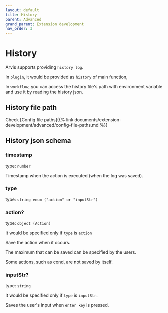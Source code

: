 ```yaml
---
layout: default
title: History
parent: Advanced
grand_parent: Extension development
nav_order: 3
---
```


# History

Arvis supports providing `history log`.

In `plugin`, it would be provided as `history` of main function,

In `workflow`, you can access the history file's path with environment variable and use it by reading the history json.

## History file path

Check [Config file paths]({% link documents/extension-development/advanced/config-file-paths.md %})

## History json schema

### timestamp

type: `number`

Timestamp when the action is executed (when the log was saved).

### type

type: `string enum ("action" or "inputStr")`

### action?

type: `object (Action)`

It would be specified only if `type` is `action`

Save the action when it occurs.

The maximum that can be saved can be specified by the users.

Some actions, such as cond, are not saved by itself.

### inputStr?

type: `string`

It would be specified only if `type` is `inputStr`.

Saves the user's input when `enter key` is pressed.